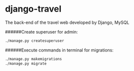 # django-travel
The back-end of the travel web developed by Django, MySQL


######Create superuser for admin:
```bash
./manage.py createsuperuser
```
######Execute commands in terminal for migrations:
```bash
./manage.py makemigrations
./manage.py migrate
```